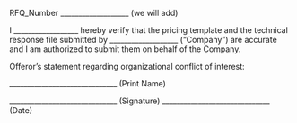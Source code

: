 RFQ_Number ___________________ (we will add)

I __________________ hereby verify that the pricing template and the technical response file submitted by ___________________ (“Company”) are accurate and I am authorized to submit them on behalf of the Company.

Offeror’s statement regarding organizational conflict of interest:




______________________________ (Print Name)


______________________________ (Signature)         ______________________________ (Date)